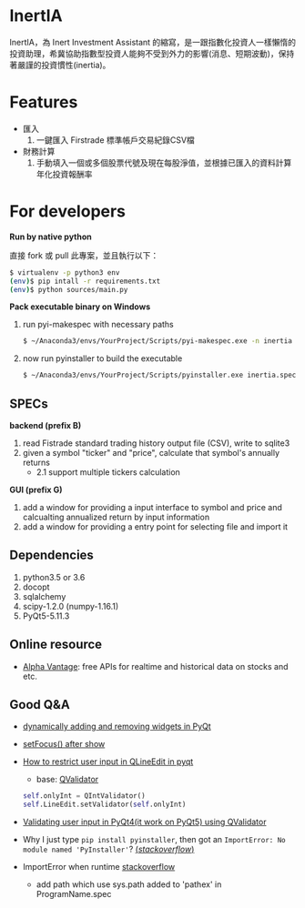 # InertIA

InertIA，為 Inert Investment Assistant 的縮寫，是一跟指數化投資人一樣懶惰的投資助理，希冀協助指數型投資人能夠不受到外力的影響(消息、短期波動)，保持著嚴謹的投資慣性(inertia)。

# Features

- 匯入
    1. 一鍵匯入 Firstrade 標準帳戶交易紀錄CSV檔
- 財務計算
    1. 手動填入一個或多個股票代號及現在每股淨值，並根據已匯入的資料計算年化投資報酬率


# For developers
**Run by native python**

直接 fork 或 pull 此專案，並且執行以下：
```bash shell
$ virtualenv -p python3 env
(env)$ pip intall -r requirements.txt
(env)$ python sources/main.py
```

**Pack executable binary on Windows**
1. run pyi-makespec with necessary paths
    ```bash
    $ ~/Anaconda3/envs/YourProject/Scripts/pyi-makespec.exe -n inertia -p sources/util/ -p sources/database/ -p sources/financial/ -p sources/tabs/ -p sources/tabs/gui_util/ sources/main.py
    ```
2. now run pyinstaller to build the executable
    ```bash
    $ ~/Anaconda3/envs/YourProject/Scripts/pyinstaller.exe inertia.spec -n inertia --onedir -y
    ```

## SPECs
**backend (prefix B)**

1. read Fistrade standard trading history output file (CSV), write to sqlite3
2. given a symbol "ticker" and "price", calculate that symbol's annually returns
    - 2.1 support multiple tickers calculation

**GUI (prefix G)**
1. add a window for providing a input interface to symbol and price and calcualting annualized return by input information
2. add a window for providing a entry point for selecting file and import it

## Dependencies
1. python3.5 or 3.6
2. docopt
3. sqlalchemy
4. scipy-1.2.0 (numpy-1.16.1)
5. PyQt5-5.11.3

## Online resource
- [Alpha Vantage](https://www.alphavantage.co/): free APIs for realtime and historical data on stocks and etc. 

## Good Q&A
- [dynamically adding and removing widgets in PyQt](https://stackoverflow.com/questions/8651742/dynamically-adding-and-removing-widgets-in-pyqt)

- [setFocus() after show](https://stackoverflow.com/questions/49418905/pyqt-setting-focus-on-qlineedit-widget)

- [How to restrict user input in QLineEdit in pyqt](https://stackoverflow.com/questions/15829782/how-to-restrict-user-input-in-qlineedit-in-pyqt)
    - base: [QValidator](http://pyqt.sourceforge.net/Docs/PyQt4/qvalidator.html)
    ```python
    self.onlyInt = QIntValidator()
    self.LineEdit.setValidator(self.onlyInt)
    ```

- [Validating user input in PyQt4(it work on PyQt5) using QValidator](https://snorfalorpagus.net/blog/2014/08/09/validating-user-input-in-pyqt4-using-qvalidator/)

- Why I just type `pip install pyinstaller`, then got an `ImportError: No module named 'PyInstaller'`? [(*stackoverflow*)](https://stackoverflow.com/questions/44740792/pyinstaller-no-module-named-pyinstaller)

- ImportError when runtime [stackoverflow](https://stackoverflow.com/questions/32093559/exe-file-created-by-pyinstaller-not-find-self-defined-modules-while-running)
    - add path which use sys.path added to 'pathex' in ProgramName.spec